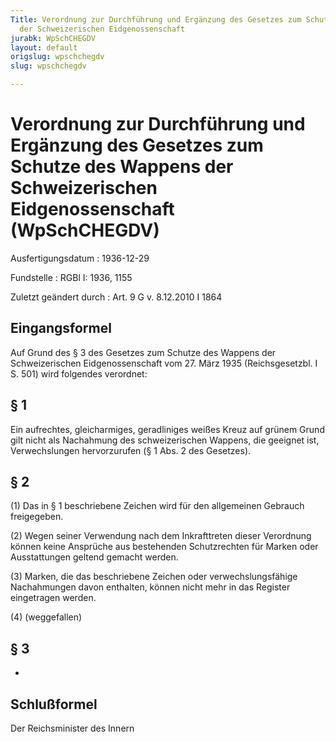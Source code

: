 ```yaml
---
Title: Verordnung zur Durchführung und Ergänzung des Gesetzes zum Schutze des Wappens
  der Schweizerischen Eidgenossenschaft
jurabk: WpSchCHEGDV
layout: default
origslug: wpschchegdv
slug: wpschchegdv

---
```


# Verordnung zur Durchführung und Ergänzung des Gesetzes zum Schutze des Wappens der Schweizerischen Eidgenossenschaft (WpSchCHEGDV)

Ausfertigungsdatum
:   1936-12-29

Fundstelle
:   RGBl I: 1936, 1155

Zuletzt geändert durch
:   Art. 9 G v. 8.12.2010 I 1864

## Eingangsformel

Auf Grund des § 3 des Gesetzes zum Schutze des Wappens der
Schweizerischen Eidgenossenschaft vom 27. März 1935 (Reichsgesetzbl. I
S. 501) wird folgendes verordnet:

## § 1

Ein aufrechtes, gleicharmiges, geradliniges weißes Kreuz auf grünem
Grund gilt nicht als Nachahmung des schweizerischen Wappens, die
geeignet ist, Verwechslungen hervorzurufen (§ 1 Abs. 2 des Gesetzes).

## § 2

(1) Das in § 1 beschriebene Zeichen wird für den allgemeinen Gebrauch
freigegeben.

(2) Wegen seiner Verwendung nach dem Inkrafttreten dieser Verordnung
können keine Ansprüche aus bestehenden Schutzrechten für Marken oder
Ausstattungen geltend gemacht werden.

(3) Marken, die das beschriebene Zeichen oder verwechslungsfähige
Nachahmungen davon enthalten, können nicht mehr in das Register
eingetragen werden.

(4) (weggefallen)

## § 3

-

## Schlußformel

Der Reichsminister des Innern


